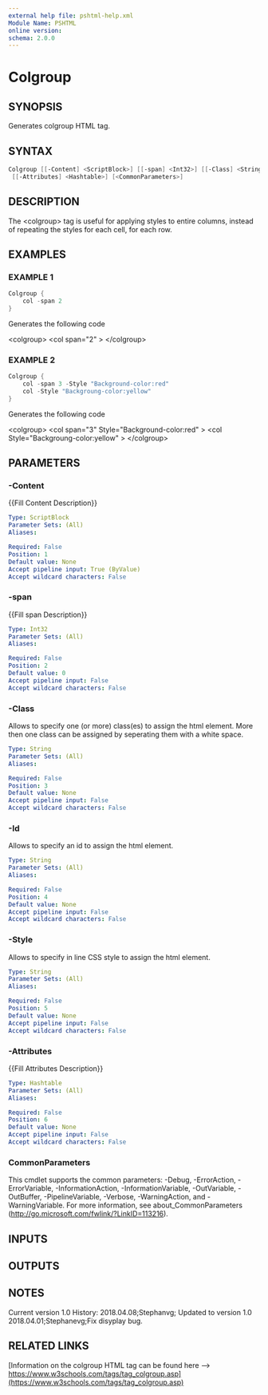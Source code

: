 ```yaml
---
external help file: pshtml-help.xml
Module Name: PSHTML
online version:
schema: 2.0.0
---
```


# Colgroup

## SYNOPSIS
Generates colgroup HTML tag.

## SYNTAX

``` powershell
Colgroup [[-Content] <ScriptBlock>] [[-span] <Int32>] [[-Class] <String>] [[-Id] <String>] [[-Style] <String>]
 [[-Attributes] <Hashtable>] [<CommonParameters>]
```

## DESCRIPTION
The \<colgroup\> tag is useful for applying styles to entire columns, instead of repeating the styles for each cell, for each row.

## EXAMPLES

### EXAMPLE 1

``` powershell
Colgroup {
    col -span 2
}
```
Generates the following code

\<colgroup\>
    \<col span="2"  \>
\</colgroup\>

### EXAMPLE 2

``` powershell
Colgroup {
    col -span 3 -Style "Background-color:red"
    col -Style "Backgroung-color:yellow"
}
```

Generates the following code

\<colgroup\>
    \<col span="3" Style="Background-color:red"  \>
    \<col Style="Backgroung-color:yellow"  \>
\</colgroup\>

## PARAMETERS

### -Content
{{Fill Content Description}}

```yaml
Type: ScriptBlock
Parameter Sets: (All)
Aliases:

Required: False
Position: 1
Default value: None
Accept pipeline input: True (ByValue)
Accept wildcard characters: False
```

### -span
{{Fill span Description}}

```yaml
Type: Int32
Parameter Sets: (All)
Aliases:

Required: False
Position: 2
Default value: 0
Accept pipeline input: False
Accept wildcard characters: False
```

### -Class
Allows to specify one (or more) class(es) to assign the html element.
More then one class can be assigned by seperating them with a white space.

```yaml
Type: String
Parameter Sets: (All)
Aliases:

Required: False
Position: 3
Default value: None
Accept pipeline input: False
Accept wildcard characters: False
```

### -Id
Allows to specify an id to assign the html element.

```yaml
Type: String
Parameter Sets: (All)
Aliases:

Required: False
Position: 4
Default value: None
Accept pipeline input: False
Accept wildcard characters: False
```

### -Style
Allows to specify in line CSS style to assign the html element.

```yaml
Type: String
Parameter Sets: (All)
Aliases:

Required: False
Position: 5
Default value: None
Accept pipeline input: False
Accept wildcard characters: False
```

### -Attributes
{{Fill Attributes Description}}

```yaml
Type: Hashtable
Parameter Sets: (All)
Aliases:

Required: False
Position: 6
Default value: None
Accept pipeline input: False
Accept wildcard characters: False
```

### CommonParameters
This cmdlet supports the common parameters: -Debug, -ErrorAction, -ErrorVariable, -InformationAction, -InformationVariable, -OutVariable, -OutBuffer, -PipelineVariable, -Verbose, -WarningAction, and -WarningVariable.
For more information, see about_CommonParameters (http://go.microsoft.com/fwlink/?LinkID=113216).

## INPUTS

## OUTPUTS

## NOTES
Current version 1.0
History:
    2018.04.08;Stephanvg; Updated to version 1.0
    2018.04.01;Stephanevg;Fix disyplay bug.

## RELATED LINKS

[Information on the colgroup HTML tag can be found here --> https://www.w3schools.com/tags/tag_colgroup.asp](https://www.w3schools.com/tags/tag_colgroup.asp)